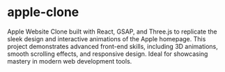 # apple-clone
Apple Website Clone built with React, GSAP, and Three.js to replicate the sleek design and interactive animations of the Apple homepage. This project demonstrates advanced front-end skills, including 3D animations, smooth scrolling effects, and responsive design. Ideal for showcasing mastery in modern web development tools.

